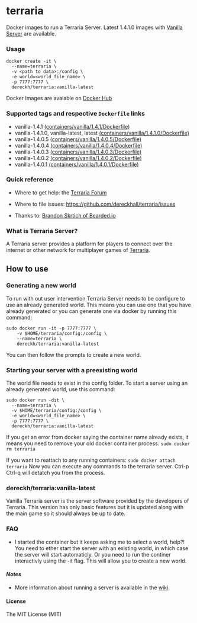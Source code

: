 # terraria

Docker images to run a Terraria Server. Latest 1.4.1.0 images with [Vanilla Server](https://terraria.gamepedia.com/Server) are available.

### Usage
```
docker create -it \
  --name=terraria \
  -v <path to data>:/config \
  -e world=<world_file_name> \
  -p 7777:7777 \
  dereckh/terraria:vanilla-latest
```

Docker Images are avaiable on [Docker Hub](https://hub.docker.com/repository/docker/dereckh/terraria)

### Supported tags and respective `Dockerfile` links
* vanilla-1.4.1 [(containers/vanilla/1.4.1/Dockerfile)](https://github.com/dereckhall/terraria/blob/master/containers/vanilla/1.4.1/Dockerfile)
* vanilla-1.4.1.0, vanilla-latest, latest [(containers/vanilla/1.4.1.0/Dockerfile)](https://github.com/dereckhall/terraria/blob/master/containers/vanilla/1.4.1.0/Dockerfile)
* vanilla-1.4.0.5 [(containers/vanilla/1.4.0.5/Dockerfile)](https://github.com/dereckhall/terraria/blob/master/containers/vanilla/1.4.0.5/Dockerfile)
* vanilla-1.4.0.4 [(containers/vanilla/1.4.0.4/Dockerfile)](https://github.com/dereckhall/terraria/blob/master/containers/vanilla/1.4.0.4/Dockerfile)
* vanilla-1.4.0.3 [(containers/vanilla/1.4.0.3/Dockerfile)](https://github.com/dereckhall/terraria/blob/master/containers/vanilla/1.4.0.3/Dockerfile)
* vanilla-1.4.0.2 [(containers/vanilla/1.4.0.2/Dockerfile)](https://github.com/dereckhall/terraria/blob/master/containers/vanilla/1.4.0.2/Dockerfile)
* vanilla-1.4.0.1 [(containers/vanilla/1.4.0.1/Dockerfile)](https://github.com/dereckhall/terraria/blob/master/containers/vanilla/1.4.0.1/Dockerfile)

### Quick reference
- Where to get help:
the [Terraria Forum](https://forums.terraria.org/index.php?forums/)

- Where to file issues:
https://github.com/dereckhall/terraria/issues

- Thanks to:
[Brandon Skrtich of Bearded.io](https://www.bearded.io/#footer)

### What is Terraria Server?
A Terraria server provides a platform for players to connect over the internet or other network for multiplayer games of [Terraria](https://terraria.org/).

## How to use

### Generating a new world
To run with out user intervention Terraria Server needs to be configure to use an already generated world. This means you can use one that you have already generated or you can generate one via docker by running this command:
```
sudo docker run -it -p 7777:7777 \
    -v $HOME/terraria/config:/config \
    --name=terraria \
    dereckh/terraria:vanilla-latest
```
You can then follow the prompts to create a new world.

### Starting your server with a preexisting world
The world file needs to exist in the config folder.
To start a server using an already generated world, use this command:
```
sudo docker run -dit \
  --name=terraria \
  -v $HOME/terraria/config:/config \
  -e world=<world_file_name> \
  -p 7777:7777 \
  dereckh/terraria:vanilla-latest
```

If you get an error from docker saying the container name already exists, it means you need to remove your old docker container process.
`sudo docker rm terraria`

If you want to reattach to any running containers:
`sudo docker attach terraria`
Now you can execute any commands to the terraria server. Ctrl-p Ctrl-q will detatch you from the process.

### dereckh/terraria:vanilla-latest
Vanilla Terraria server is the server software provided by the developers of Terraria. This version has only basic features but it is updated along with the main game so it should always be up to date.

### FAQ
- I started the container but it keeps asking me to select a world, help?!
You need to ether start the server with an existing world, in which case the server will start automaticly. Or you need to run the continer interactivly using the -it flag. This will allow you to create a new world.

#### *Notes*
* More information about running a server is available in the [wiki](https://terraria.gamepedia.com/Server).

#### License

The MIT License (MIT)
